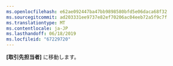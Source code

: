 ```yaml
---
ms.openlocfilehash: e62ae092447ba47bb9898580bfd5e06daca68f32
ms.sourcegitcommit: ad203331ee9737e82ef70206ac04eeb72a5f9c7f
ms.translationtype: MT
ms.contentlocale: ja-JP
ms.lasthandoff: 06/18/2019
ms.locfileid: "67229720"
---
```

**[取引先担当者]** に移動します。